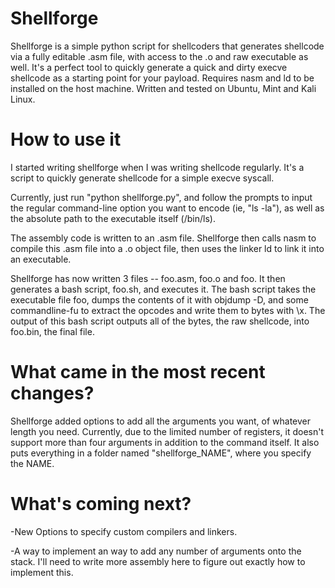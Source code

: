 # Shellforge

Shellforge is a simple python script for shellcoders that generates shellcode via a fully editable .asm file, with access to the .o and raw executable as well. It's a perfect tool to quickly generate a quick and dirty execve shellcode as a starting point for your payload. Requires nasm and ld to be installed on the host machine. Written and tested on Ubuntu, Mint and Kali Linux.

# How to use it

I started writing shellforge when I was writing shellcode regularly. It's a script to quickly generate shellcode for a simple execve syscall.

Currently, just run "python shellforge.py", and follow the prompts to input the regular command-line option you want to encode (ie, "ls -la"), as well as the absolute path to the executable itself (/bin/ls).

The assembly code is written to an .asm file. Shellforge then calls nasm to compile this .asm file into a .o object file, then uses the linker ld to link it into an executable.

Shellforge has now written 3 files -- foo.asm, foo.o and foo. It then generates a bash script, foo.sh, and executes it. The bash script takes the executable file foo, dumps the contents of it with objdump -D, and some commandline-fu to extract the opcodes and write them to bytes with \x. The output of this bash script outputs all of the bytes, the raw shellcode, into foo.bin, the final file.

# What came in the most recent changes?

Shellforge added options to add all the arguments you want, of whatever length you need. Currently, due to the limited number of registers, it doesn't support more than four arguments in addition to the command itself. It also puts everything in a folder named "shellforge_NAME", where you specify the NAME.

# What's coming next?

-New Options to specify custom compilers and linkers. 

-A way to implement an way to add any number of arguments onto the stack. I'll need to write more assembly here to figure out exactly how to implement this.
